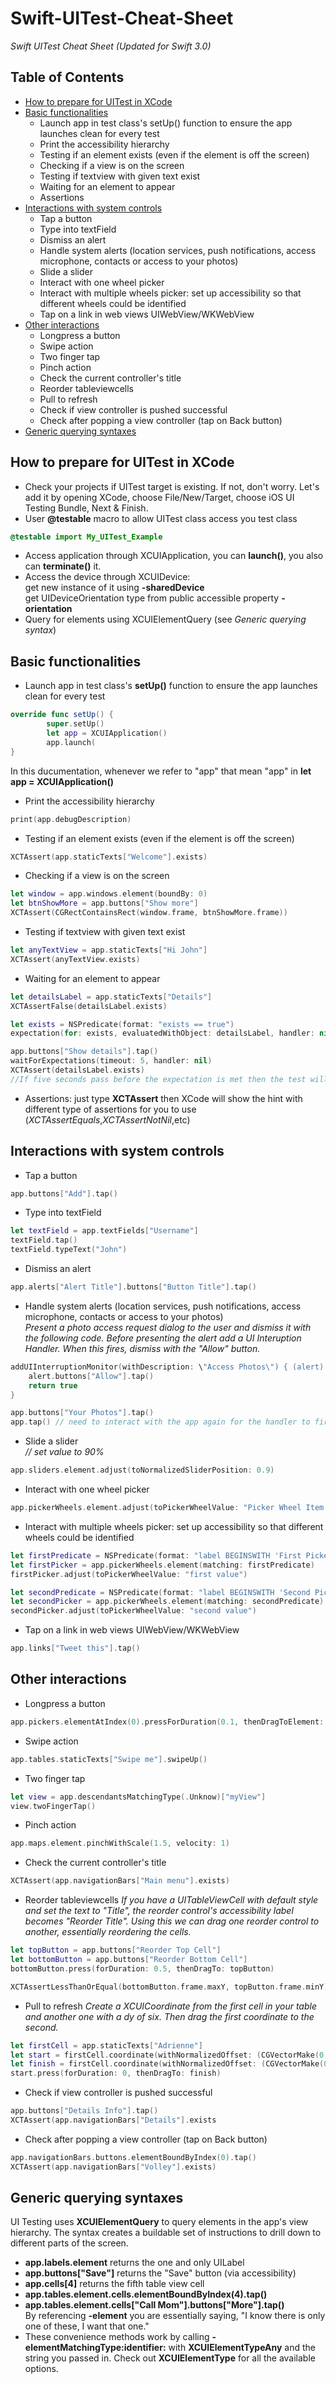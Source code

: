 # Swift-UITest-Cheat-Sheet

*Swift UITest Cheat Sheet (Updated for Swift 3.0)*

## Table of Contents

* [How to prepare for UITest in XCode](#how-to-prepare-for-uitest-in-xcode)
* [Basic functionalities](#basic-functionalities)
  * Launch app in test class's setUp() function to ensure the app launches clean for every test
  * Print the accessibility hierarchy
  * Testing if an element exists (even if the element is off the screen)
  * Checking if a view is on the screen
  * Testing if textview with given text exist
  * Waiting for an element to appear
  * Assertions 
* [Interactions with system controls](#interactions-with-system-controls)
  * Tap a button
  * Type into textField
  * Dismiss an alert
  * Handle system alerts (location services, push notifications, access microphone, contacts or access to your photos)
  * Slide a slider
  * Interact with one wheel picker
  * Interact with multiple wheels picker: set up accessibility so that different wheels could be identified
  * Tap on a link in web views UIWebView/WKWebView
* [Other interactions](#other-interactions)
  * Longpress a button
  * Swipe action
  * Two finger tap
  * Pinch action
  * Check the current controller's title
  * Reorder tableviewcells
  * Pull to refresh
  * Check if view controller is pushed successful
  * Check after popping a view controller (tap on Back button)
* [Generic querying syntaxes](#generic-querying-syntaxes)

## How to prepare for UITest in XCode
- Check your projects if UITest target is existing. If not, don't worry. Let's add it by opening XCode, choose File/New/Target, choose iOS UI Testing Bundle, Next & Finish.
- User **@testable** macro to allow UITest class access you test class  
```swift 
@testable import My_UITest_Example
```   
- Access application through XCUIApplication, you can **launch()**, you also can **terminate()** it.
- Access the device through XCUIDevice:   
	get new instance of it using **-sharedDevice**   
	get UIDeviceOrientation type from public accessible property **-orientation**
- Query for elements using XCUIElementQuery (see *Generic querying syntax*)

## Basic functionalities
- Launch app in test class's **setUp()** function to ensure the app launches clean for every test    
```swift
override func setUp() {    
        super.setUp()    
        let app = XCUIApplication()    
        app.launch(    
}
```
In this ducumentation, whenever we refer to "app" that mean "app" in **let app = XCUIApplication()**
- Print the accessibility hierarchy
```swift
print(app.debugDescription)
```
- Testing if an element exists (even if the element is off the screen)
```swift
XCTAssert(app.staticTexts["Welcome"].exists)
```
- Checking if a view is on the screen
```swift
let window = app.windows.element(boundBy: 0)
let btnShowMore = app.buttons["Show more"]
XCTAssert(CGRectContainsRect(window.frame, btnShowMore.frame))
```
- Testing if textview with given text exist
```swift
let anyTextView = app.staticTexts["Hi John"]
XCTAssert(anyTextView.exists)
```

- Waiting for an element to appear
```swift
let detailsLabel = app.staticTexts["Details"]
XCTAssertFalse(detailsLabel.exists)

let exists = NSPredicate(format: "exists == true")
expectation(for: exists, evaluatedWithObject: detailsLabel, handler: nil)

app.buttons["Show details"].tap()
waitForExpectations(timeout: 5, handler: nil)
XCTAssert(detailsLabel.exists)
//If five seconds pass before the expectation is met then the test will fail.
```

- Assertions: just type **XCTAssert** then XCode will show the hint with different type of assertions for you to use (*XCTAssertEquals*,*XCTAssertNotNil*,etc)

## Interactions with system controls
- Tap a button
```swift
app.buttons["Add"].tap()
```

- Type into textField
```swift
let textField = app.textFields["Username"]
textField.tap()
textField.typeText("John")
```

- Dismiss an alert
```swift
app.alerts["Alert Title"].buttons["Button Title"].tap()
```

- Handle system alerts (location services, push notifications, access microphone, contacts or access to your photos)   
	*Present a photo access request dialog to the user and dismiss it with the following code. Before presenting the alert add a UI Interuption Handler. When this fires, dismiss with the "Allow" button.*

```swift
addUIInterruptionMonitor(withDescription: \"Access Photos\") { (alert) -> Bool in
	alert.buttons["Allow"].tap()
    return true
}

app.buttons["Your Photos"].tap()
app.tap() // need to interact with the app again for the handler to fire
```

- Slide a slider   
*// set value to 90%*   
```swift
app.sliders.element.adjust(toNormalizedSliderPosition: 0.9)
```

- Interact with one wheel picker
```swift
app.pickerWheels.element.adjust(toPickerWheelValue: "Picker Wheel Item Title")
```

- Interact with multiple wheels picker: set up accessibility so that different wheels could be identified   
```swift
let firstPredicate = NSPredicate(format: "label BEGINSWITH 'First Picker'")
let firstPicker = app.pickerWheels.element(matching: firstPredicate)
firstPicker.adjust(toPickerWheelValue: "first value")

let secondPredicate = NSPredicate(format: "label BEGINSWITH 'Second Picker'")
let secondPicker = app.pickerWheels.element(matching: secondPredicate)
secondPicker.adjust(toPickerWheelValue: "second value")
```

- Tap on a link in web views UIWebView/WKWebView
```swift
app.links["Tweet this"].tap()
```

## Other interactions

- Longpress a button
```swift
app.pickers.elementAtIndex(0).pressForDuration(0.1, thenDragToElement: someElement)
```

- Swipe action
```swift
app.tables.staticTexts["Swipe me"].swipeUp()
```

- Two finger tap
```swift
let view = app.descendantsMatchingType(.Unknow)["myView"]
view.twoFingerTap()
```

- Pinch action
```swift
app.maps.element.pinchWithScale(1.5, velocity: 1)
```

- Check the current controller's title
```swift
XCTAssert(app.navigationBars["Main menu"].exists)
```

- Reorder tableviewcells
*If you have a UITableViewCell with default style and set the text to "Title", the reorder control's accessibility label becomes "Reorder Title". Using this we can drag one reorder control to another, essentially reordering the cells.*
```swift
let topButton = app.buttons["Reorder Top Cell"]
let bottomButton = app.buttons["Reorder Bottom Cell"]
bottomButton.press(forDuration: 0.5, thenDragTo: topButton)

XCTAssertLessThanOrEqual(bottomButton.frame.maxY, topButton.frame.minY)
```

- Pull to refresh
*Create a XCUICoordinate from the first cell in your table and another one with a dy of six. Then drag the first coordinate to the second.*
```swift
let firstCell = app.staticTexts["Adrienne"]
let start = firstCell.coordinate(withNormalizedOffset: (CGVectorMake(0, 0))
let finish = firstCell.coordinate(withNormalizedOffset: (CGVectorMake(0, 6))
start.press(forDuration: 0, thenDragTo: finish)
```

- Check if view controller is pushed successful
```swift
app.buttons["Details Info"].tap()   
XCTAssert(app.navigationBars["Details"].exists
```

- Check after popping a view controller (tap on Back button)
```swift
app.navigationBars.buttons.elementBoundByIndex(0).tap()
XCTAssert(app.navigationBars["Volley"].exists)
```

## Generic querying syntaxes
UI Testing uses **XCUIElementQuery** to query elements in the app's view hierarchy. The syntax creates a buildable set of instructions to drill down to different parts of the screen.

- **app.labels.element** returns the one and only UILabel
- **app.buttons["Save"]** returns the "Save" button (via accessibility)
- **app.cells[4]** returns the fifth table view cell
- **app.tables.element.cells.elementBoundByIndex(4).tap()**
- **app.tables.element.cells["Call Mom"].buttons["More"].tap()**   
	By referencing **-element** you are essentially saying, "I know there is only one of these, I want that one."
- These convenience methods work by calling **-elementMatchingType:identifier:** with **XCUIElementTypeAny** and the string you passed in. Check out **XCUIElementType** for all the available options.
